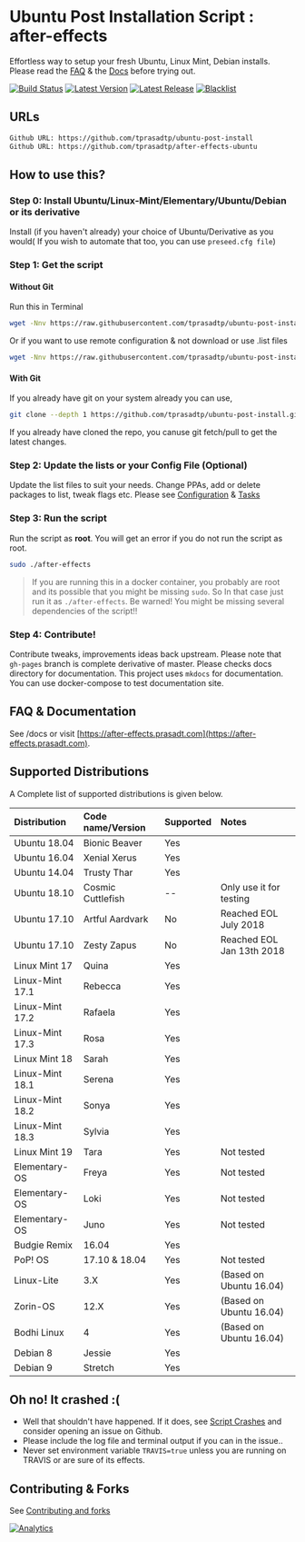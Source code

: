 # Ubuntu Post Installation Script : after-effects

Effortless way to setup your fresh Ubuntu, Linux Mint, Debian installs. Please read the [FAQ](https://ae.prasadt.com/faq/dependencies/) & the [Docs](https://ae.prasadt.com/getting-started/)
before trying out.

[![Build Status](https://travis-ci.org/tprasadtp/ubuntu-post-install.svg?branch=master)](https://travis-ci.org/tprasadtp/ubuntu-post-install)
[![Latest Version](https://img.shields.io/badge/dynamic/json.svg?label=Version&style=flat&url=https://new-badges--ubuntu-post-install.netlify.com/cfg/json/version&query=config.script.number&prefix=v)](https://github.com/tprasadtp/ubuntu-post-install/)
[![Latest Release](https://img.shields.io/badge/dynamic/json.svg?label=Release&style=flat&url=https://new-badges--ubuntu-post-install.netlify.com/cfg/json/version&query=config.script.name&prefix=v)]()
[![Blacklist](https://img.shields.io/badge/dynamic/json.svg?label=Blacklisted&style=flat&url=https://new-badges--ubuntu-post-install.netlify.com/cfg/json/version&query=config.blacklist.current)]()

## URLs

```bash
Github URL: https://github.com/tprasadtp/ubuntu-post-install
Github URL: https://github.com/tprasadtp/after-effects-ubuntu
```

## How to use this?

### Step 0: Install Ubuntu/Linux-Mint/Elementary/Ubuntu/Debian or its derivative

Install (if you haven't already) your choice of Ubuntu/Derivative as you would( If you wish to automate that too, you can use `preseed.cfg file`)

### Step 1: Get the script

#### Without Git

Run this in Terminal

```sh
wget -Nnv https://raw.githubusercontent.com/tprasadtp/ubuntu-post-install/master/get-after-effects.sh -O - | bash
```

Or if you want to use remote configuration & not download or use .list files

```sh
wget -Nnv https://raw.githubusercontent.com/tprasadtp/ubuntu-post-install/master/get-after-effects.sh -O - | bash -s -- -r
```

#### With Git

If you already have git on your system already you can use,

```bash
git clone --depth 1 https://github.com/tprasadtp/ubuntu-post-install.git && cd ubuntu-post-install
```

If you already have cloned the repo, you canuse git fetch/pull to get the latest changes.

### Step 2: Update the lists or your Config File (Optional)

Update the list files to suit your needs. Change PPAs, add or delete packages to list, tweak flags etc.
Please see [Configuration](https://ae.prasadt.com/config/#package-lists) & [Tasks](https://ae.prasadt.com/tasks/#what-can-it-do)

### Step 3: Run the script

Run the script as **root**. You will get an error if you do not run the script as root.

```sh
sudo ./after-effects
```

> If you are running this in a docker container, you probably are root and its possible that you might be missing `sudo`. So In that case just run it as `./after-effects`. Be warned! You might be missing several dependencies of the script!!

### Step 4: Contribute!

Contribute tweaks, improvements ideas back upstream.
Please note that `gh-pages` branch is complete derivative of master. Please checks docs directory for documentation. This project uses `mkdocs` for documentation. You can use docker-compose to test documentation site.

## FAQ & Documentation

See /docs or visit [https://after-effects.prasadt.com](https://after-effects.prasadt.com).

## Supported Distributions

A Complete  list of supported distributions is given below.

 Distribution    | Code name/Version |  Supported  | Notes
:----------------|:------------------|-------------|:------
Ubuntu 18.04     | Bionic Beaver     | Yes         |
Ubuntu 16.04     | Xenial Xerus      | Yes         |
Ubuntu 14.04     | Trusty Thar       | Yes         |
Ubuntu 18.10     | Cosmic Cuttlefish | --          | Only use it for testing
Ubuntu 17.10     | Artful Aardvark   | No          | Reached EOL July 2018
Ubuntu 17.10     | Zesty Zapus       | No          | Reached EOL Jan 13th 2018
Linux Mint 17    | Quina             | Yes         |
Linux-Mint 17.1  | Rebecca           | Yes         |
Linux-Mint 17.2  | Rafaela           | Yes         |
Linux-Mint 17.3  | Rosa              | Yes         |
Linux Mint 18    | Sarah             | Yes         |
Linux-Mint 18.1  | Serena            | Yes         |
Linux-Mint 18.2  | Sonya             | Yes         |
Linux-Mint 18.3  | Sylvia            | Yes         |
Linux Mint 19    | Tara              | Yes         | Not tested
Elementary-OS    | Freya             | Yes         | Not tested
Elementary-OS    | Loki              | Yes         | Not tested
Elementary-OS    | Juno              | Yes         | Not tested
Budgie Remix     | 16.04             | Yes         |
PoP! OS          | 17.10 & 18.04     | Yes         | Not tested
Linux-Lite       | 3.X               | Yes         | (Based on Ubuntu 16.04)
Zorin-OS         | 12.X              | Yes         | (Based on Ubuntu 16.04)
Bodhi Linux      | 4                 | Yes         | (Based on Ubuntu 16.04)
Debian 8         | Jessie            | Yes         |
Debian 9         | Stretch           | Yes         |

## Oh no! It crashed :(

- Well that shouldn't have happened. If it does, see [Script Crashes](https://ae.prasadt.com/faq/crash/) and consider opening an issue on Github.
- Please include the log file and terminal output if you can in the issue..
- Never set environment variable `TRAVIS=true` unless you are running on TRAVIS or are sure of its effects.

## Contributing & Forks

See [Contributing and forks](./.github/CONTRIBUTING)

[![Analytics](https://ga-beacon.prasadt.com/UA-101760811-3/github/ubuntu-post-install?flat)](https://prasadt.com/google-analytics-beacon)
